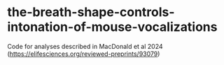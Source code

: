 # the-breath-shape-controls-intonation-of-mouse-vocalizations
Code for analyses described in MacDonald et al 2024 (https://elifesciences.org/reviewed-preprints/93079)
